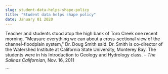```yaml
---
slug: student-data-helps-shape-policy
title: "Student data helps shape policy"
date: January 01 2020
---
```


 
<p>
  Teacher and students stood atop the high bank of Toro Creek one recent
  morning. "Measure everything we can about a cross-sectional view of the
  channel-floodplain system," Dr. Doug Smith said. Dr. Smith is co-director of
  the Watershed Institute at California State University, Monterey Bay. The
  students were in his Introduction to Geology and Hydrology class. –
  <em>The Salinas Californian</em>, Nov. 16, 2011
</p>
```
